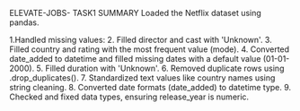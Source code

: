 ELEVATE-JOBS- TASK1 SUMMARY
Loaded the Netflix dataset using pandas.

1.Handled missing values:
2. Filled director and cast with 'Unknown'. 
3. Filled country and rating with the most frequent value (mode).
4. Converted date_added to datetime and filled missing dates with a default value (01-01-2000).
5. Filled duration with 'Unknown'. 
6. Removed duplicate rows using .drop_duplicates().
7. Standardized text values like country names using string cleaning. 
8. Converted date formats (date_added) to datetime type.
9. Checked and fixed data types, ensuring release_year is numeric.

